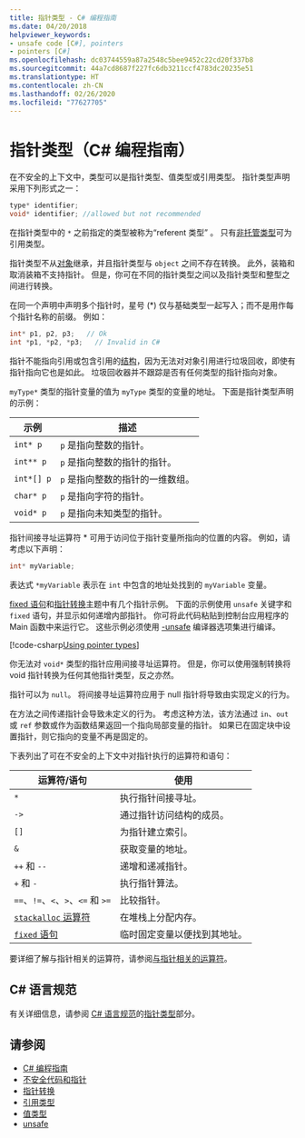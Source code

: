 ```yaml
---
title: 指针类型 - C# 编程指南
ms.date: 04/20/2018
helpviewer_keywords:
- unsafe code [C#], pointers
- pointers [C#]
ms.openlocfilehash: dc03744559a87a2548c5bee9452c22cd20f337b8
ms.sourcegitcommit: 44a7cd8687f227fc6db3211ccf4783dc20235e51
ms.translationtype: HT
ms.contentlocale: zh-CN
ms.lasthandoff: 02/26/2020
ms.locfileid: "77627705"
---
```

# <a name="pointer-types-c-programming-guide"></a>指针类型（C# 编程指南）

在不安全的上下文中，类型可以是指针类型、值类型或引用类型。 指针类型声明采用下列形式之一：

``` csharp
type* identifier;
void* identifier; //allowed but not recommended
```

在指针类型中的 `*` 之前指定的类型被称为“referent 类型”  。 只有[非托管类型](../../language-reference/builtin-types/unmanaged-types.md)可为引用类型。

指针类型不从[对象](../../language-reference/builtin-types/reference-types.md)继承，并且指针类型与 `object` 之间不存在转换。 此外，装箱和取消装箱不支持指针。 但是，你可在不同的指针类型之间以及指针类型和整型之间进行转换。

在同一个声明中声明多个指针时，星号 (*) 仅与基础类型一起写入；而不是用作每个指针名称的前缀。 例如：

```csharp
int* p1, p2, p3;   // Ok
int *p1, *p2, *p3;   // Invalid in C#
```

指针不能指向引用或包含引用的[结构](../../language-reference/builtin-types/struct.md)，因为无法对对象引用进行垃圾回收，即使有指针指向它也是如此。 垃圾回收器并不跟踪是否有任何类型的指针指向对象。

`myType*` 类型的指针变量的值为 `myType` 类型的变量的地址。 下面是指针类型声明的示例：

|示例|描述|
|-------------|-----------------|
|`int* p`|`p` 是指向整数的指针。|
|`int** p`|`p` 是指向整数的指针的指针。|
|`int*[] p`|`p` 是指向整数的指针的一维数组。|
|`char* p`|`p` 是指向字符的指针。|
|`void* p`|`p` 是指向未知类型的指针。|

指针间接寻址运算符 * 可用于访问位于指针变量所指向的位置的内容。 例如，请考虑以下声明：

```csharp
int* myVariable;
```

表达式 `*myVariable` 表示在 `int` 中包含的地址处找到的 `myVariable` 变量。

[fixed 语句](../../language-reference/keywords/fixed-statement.md)和[指针转换](./pointer-conversions.md)主题中有几个指针示例。 下面的示例使用 `unsafe` 关键字和 `fixed` 语句，并显示如何递增内部指针。  你可将此代码粘贴到控制台应用程序的 Main 函数中来运行它。 这些示例必须使用 [-unsafe](../../language-reference/compiler-options/unsafe-compiler-option.md) 编译器选项集进行编译。

[!code-csharp[Using pointer types](../../../../samples/snippets/csharp/keywords/FixedKeywordExamples.cs#5)]

你无法对 `void*` 类型的指针应用间接寻址运算符。 但是，你可以使用强制转换将 void 指针转换为任何其他指针类型，反之亦然。

指针可以为 `null`。 将间接寻址运算符应用于 null 指针将导致由实现定义的行为。

在方法之间传递指针会导致未定义的行为。 考虑这种方法，该方法通过 `in`、`out` 或 `ref` 参数或作为函数结果返回一个指向局部变量的指针。 如果已在固定块中设置指针，则它指向的变量不再是固定的。

下表列出了可在不安全的上下文中对指针执行的运算符和语句：

|运算符/语句|使用|
|-------------------------|---------|
|`*`|执行指针间接寻址。|
|`->`|通过指针访问结构的成员。|
|`[]`|为指针建立索引。|
|`&`|获取变量的地址。|
|`++` 和 `--`|递增和递减指针。|
|`+` 和 `-`|执行指针算法。|
|`==`、`!=`、`<`、`>`、`<=` 和 `>=`|比较指针。|
|[`stackalloc` 运算符](../../language-reference/operators/stackalloc.md)|在堆栈上分配内存。|
|[`fixed` 语句](../../language-reference/keywords/fixed-statement.md)|临时固定变量以便找到其地址。|

要详细了解与指针相关的运算符，请参阅[与指针相关的运算符](../../language-reference/operators/pointer-related-operators.md)。

## <a name="c-language-specification"></a>C# 语言规范

有关详细信息，请参阅 [C# 语言规范](~/_csharplang/spec/introduction.md)的[指针类型](~/_csharplang/spec/unsafe-code.md#pointer-types)部分。

## <a name="see-also"></a>请参阅

- [C# 编程指南](../index.md)
- [不安全代码和指针](index.md)
- [指针转换](pointer-conversions.md)
- [引用类型](../../language-reference/keywords/reference-types.md)
- [值类型](../../language-reference/builtin-types/value-types.md)
- [unsafe](../../language-reference/keywords/unsafe.md)
